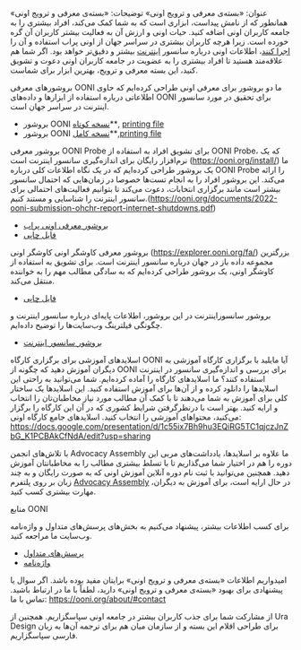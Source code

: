 عنوان: «بسته‌ی معرفی و ترویج اونی»
توضیحات: «بسته‌ی معرفی و ترویج اونی» همانطور که از نامش پیداست، ابزاری است که به شما کمک می‌‌کند، افراد بیشتری را به جامعه کاربران اونی اضافه کنید.
حیات اونی و ارزش آن به فعالیت بیشتر کاربران آن گره خورده است. زیرا هرچه کاربران بیشتری در سراسر جهان از اونی پراب  استفاده و آن را [اجرا کنند](https://ooni.org/install/)، اطلاعات اونی درباره سانسور [اینترنت](https://ooni.org/data) بیشتر و دقیق‌تر خواهد بود. 
اگر شما هم علاقه‌مند هستید تا افراد بیشتری را به عضویت در جامعه کاربران اونی دعوت و تشویق کنید، این بسته معرفی و ترویج،‌ بهترین ابزار برای شماست.

بروشورهای معرفی OONI
ما دو بروشور برای معرفی اونی طراحی کرده‌ایم که حاوی اطلاعاتی درباره استفاده از ابزارها و داده‌های OONI برای تحقیق در مورد سانسور اینترنت در سراسر جهان است.

* بروشور OONI [نسخه کوتاه](<./files/FA/OONI Short Brochure for printing FA.pdf>)**, [printing file](<./files/FA/Short Brochure A4 2F FA.indd>)
* بروشور OONI [نسخه کامل](<./files/FA/OONI Long Brochure for printing FA.pdf>)**,[printing file](<./files/FA/Long Brochure A5 booklet FA.indd>)


بروشور معرفی OONI Probe
برای تشویق افراد به استفاده از OONI Probe، که یک نرم‌افزار رایگان برای اندازه‌گیری سانسور اینترنت است (https://ooni.org/install/) ما یک بروشور طراحی‌ کرده‌ایم که در یک نگاه اطلاعات کلی درباره OONI Probe را ارائه می‌کند. این بروشور افراد را به انجام تست‌ها خصوصا در زمان‌هایی که احتمال سانسور بیشتر است مانند برگزاری انتخابات، دعوت می‌کند تا بتوانیم فعالیت‌های احتمالی برای سانسور اینترنت را شناسایی و مستند کنیم.(https://ooni.org/documents/2022-ooni-submission-ohchr-report-internet-shutdowns.pdf)

* [بروشور معرفی اونی پراب](<./files/FA/OONI Probe Fact Sheet for printing FA.pdf>)
* [فایل چاپی](<./files/OONI Probe Fact Sheet A5 back and front FA.indd>)

بروشور معرفی کاوشگر اونی
کاوشگر اونی (https://explorer.ooni.org/fa/) بزرگترین مجموعه داده باز در جهان درباره سانسور اینترنت است. برای تشویق به استفاده از کاوشگر اونی، یک بروشور طراحی کرده‌ایم که به سادگی مطالب مهم را به خواننده منتقل می‌کند.

* [فایل چاپی](<./files/FA/OONI Explorer Fact Sheet A5 back and front FA.indd>)

 بروشور سانسوراینترنت
در این بروشور، اطلاعات پایه‌ای درباره سانسور اینترنت و چگونگی فیلترینگ وب‌سایت‌ها را توضیح داده‌ایم.

* [بروشور سانسور اینترنت](<./files/FA/Internet Censorship Fact Sheet for printing FA.pdf>)


اسلایدهای آموزشی برای برگزاری کارگاه OONI
آیا مایلید با برگزاری کارگاه آموزشی به دیگران آموزش دهید که چگونه از OONI برای بررسی و اندازه‌گیری سانسور در اینترنت استفاده کنند؟
ما اسلایدهای کارگاه را آماده کرده‌ایم. شما می‌توانید به راحتی این اسلایدها را دانلود کرده و از آن‌ها برای آموزش استفاده کنید. این اسلایدها یک ساختار کلی برای آموزش به شما می‌دهند تا با کمک آن مطالب مورد نیاز مخاطبان‌تان را انتخاب و ارایه کنید. بهتر است با درنظرگرفتن شرایط کشوری که در آن این کارگاه را برگزار می‌کنید، محتواهای آموزشی را انتخاب کنید.
اسلایدهای جامع کارگاه‌ اونی: https://docs.google.com/presentation/d/1c55ix7Bh9hu3EQiRG5TC1qjczJnZbG_K1PCBAkCfNdA/edit?usp=sharing

با تلاش‌های انجمن Advocacy Assembly ما علاوه بر اسلایدها، یادداشت‌های مربی این دوره را هم در اختیار شما می‌گذاریم تا با تسلط بیشتری مطالب را به مخاطبانتان آموزش دهید.
همچنین می‌توانید با ثبت نام دوره آنلاین آموزش اونی که به صورت رایگان و به چند زبان بر روی پلتفرم [Advocacy Assembly]((https://advocacyassembly.org/fa/courses/63/#/chapter/1/lesson/1)) در حال ارایه است، برای آموزش به دیگران، مهارت بیشتری کسب کنید.

منابع OONI

برای کسب اطلاعات بیشتر، پیشنهاد می‌کنیم به بخش‌های پرسش‌های متداول و واژه‌نامه وب‌سایت ما مراجعه کنید.

* [پرسش‌های متداول](https://ooni.org/fa/support/faq/)
* [واژه‌نامه](https://ooni.org/fa/support/glossary/)


امیدواریم اطلاعات «بسته‌ی معرفی و ترویج اونی» برایتان مفید بوده باشد.
اگر سوال یا پیشنهادی برای بهبود «بسته‌ی معرفی و ترویج اونی» دارید، لطفاً با ما در ارتباط باشید.
تماس با ما: https://ooni.org/about/#contact

از مشارکت شما برای جذب کاربران بیشتر در جامعه اونی سپاسگزاریم. 
همچنین از Ura Design برای طراحی اقلام این بسته و از سازمان میان هم برای ترجمه آن‌ها به زبان فارسی سپاسگزاریم.

